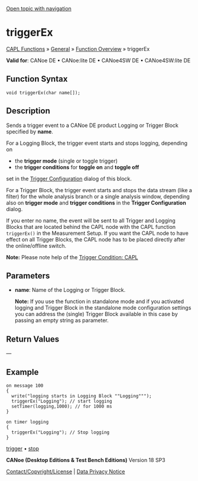 [Open topic with navigation](../../../../../CANoeDEFamily.htm#Topics/CAPLFunctions/Other/Functions/CAPLfunctionTriggerEx.md)

# triggerEx

[CAPL Functions](../../CAPLfunctions.md) » [General](../CAPLGeneralStartPage.md) » [Function Overview](../CAPLfunctionsGeneralOverview.md) » triggerEx

**Valid for**: CANoe DE • CANoe:lite DE • CANoe4SW DE • CANoe4SW:lite DE

## Function Syntax

```plaintext
void triggerEx(char name[]);
```

## Description

Sends a trigger event to a CANoe DE product Logging or Trigger Block specified by **name**.

For a Logging Block, the trigger event starts and stops logging, depending on

- the **trigger mode** (single or toggle trigger)
- the **trigger conditions** for **toggle on** and **toggle off**

set in the [Trigger Configuration](../../../CANoeCANalyzer/FunctionBlocks/Trigger/TriggerConfiguration.md) dialog of this block.

For a Trigger Block, the trigger event starts and stops the data stream (like a filter) for the whole analysis branch or a single analysis window, depending also on **trigger mode** and **trigger conditions** in the **Trigger Configuration** dialog.

If you enter no name, the event will be sent to all Trigger and Logging Blocks that are located behind the CAPL node with the CAPL function `triggerEx()` in the Measurement Setup. If you want the CAPL node to have effect on all Trigger Blocks, the CAPL node has to be placed directly after the online/offline switch.

**Note:** Please note help of the [Trigger Condition: CAPL](../../../CANoeCANalyzer/FunctionBlocks/Trigger/TriggerConditionCAPL.md)

## Parameters

- **name**: Name of the Logging or Trigger Block.

  **Note:** If you use the function in standalone mode and if you activated logging and Trigger Block in the standalone mode configuration settings you can address the (single) Trigger Block available in this case by passing an empty string as parameter.

## Return Values

—

## Example

```plaintext
on message 100 
{
  write("logging starts in Logging Block ""Logging""");
  triggerEx("Logging"); // start logging
  setTimer(logging,1000); // for 1000 ms
}

on timer logging
{
  triggerEx("Logging"); // Stop logging
}
```

[trigger](CAPLfunctionTrigger.md) • [stop](CAPLfunctionStop.md)

**CANoe (Desktop Editions & Test Bench Editions)** Version 18 SP3

[Contact/Copyright/License](../../../Shared/ContactCopyrightLicense.md) | [Data Privacy Notice](https://www.vector.com/int/en/company/get-info/privacy-policy/)

